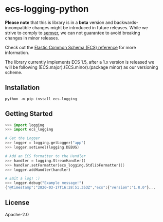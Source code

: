 # ecs-logging-python

**Please note** that this is library is in a **beta** version and backwards-incompatible
changes might be introduced in future releases. While we strive to comply to
[semver](https://semver.org), we can not guarantee to avoid breaking changes in minor releases.

Check out the [Elastic Common Schema (ECS) reference](https://www.elastic.co/guide/en/ecs/current/index.html)
for more information.

The library currently implements ECS 1.5, after a 1.x version is released
we will be following (ECS.major).(ECS.minor).(package minor) as our versioning scheme.

## Installation

```console
python -m pip install ecs-logging
```

## Getting Started

```python
>>> import logging
>>> import ecs_logging

# Get the Logger
>>> logger = logging.getLogger("app")
>>> logger.setLevel(logging.DEBUG)

# Add an ECS formatter to the Handler
>>> handler = logging.StreamHandler()
>>> handler.setFormatter(ecs_logging.StdlibFormatter())
>>> logger.addHandler(handler)

# Emit a log! :)
>>> logger.debug("Example message!")
{"@timestamp":"2020-03-17T16:28:51.353Z","ecs":{"version":"1.0.0"}...
```

## License

Apache-2.0
